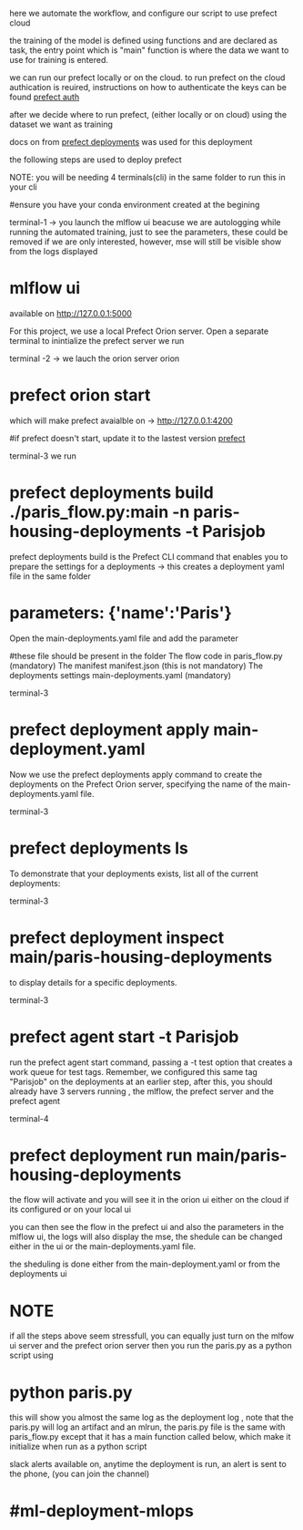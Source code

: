 here we automate the workflow, and configure our script to use prefect cloud 

the training of the model is defined using functions and are declared as task, the entry point which is "main" function is where the data we want to use for training is entered.

we can run our prefect locally or on the cloud.  to run prefect on the cloud authication is reuired,
instructions on how to authenticate the keys can be found  [prefect auth](https://docs.prefect.io/ui/cloud-getting-started/)

after we decide where to run prefect, (either locally or on cloud) using the dataset we want as training

docs on from  [prefect deployments](https://docs.prefect.io/tutorials/deploymentss/) was used for this deployment

the following steps are used to deploy  prefect 

NOTE: you will be needing 4 terminals(cli) in the same folder to run this in your cli 

#ensure you have your conda environment created at the begining

terminal-1 -> you launch the mlflow ui beacuse we are autologging while running the automated training, just to see the parameters, these could be removed if we are only interested, however, mse will still be visible show from the logs displayed 
# mlflow ui
available on http://127.0.0.1:5000


For this project, we use a local Prefect Orion server. Open a separate terminal to inintialize the prefect server we run

terminal -2 -> we lauch the orion server orion
# prefect orion start
which will make prefect avaialble on -> http://127.0.0.1:4200

#if prefect doesn't start, update it to the lastest version  [prefect](https://pypi.org/project/prefect/)

terminal-3 we run
# prefect deployments build ./paris_flow.py:main -n paris-housing-deployments -t Parisjob
prefect deployments build is the Prefect CLI command that enables you to prepare the settings for a deployments -> this creates a deployment yaml file  in the same folder
     
    
# parameters: {'name':'Paris'}
Open the main-deployments.yaml file and add the parameter 


#these file should be present in the folder 
The flow code in paris_flow.py (mandatory)
The manifest manifest.json (this is not mandatory)
The deployments settings main-deployments.yaml (mandatory)

terminal-3
# prefect deployment apply main-deployment.yaml
Now we use the prefect deployments apply command to create the deployments on the Prefect Orion server, specifying the name of the main-deployments.yaml file.

terminal-3
# prefect deployments ls
To demonstrate that your deployments exists, list all of the current deployments:

terminal-3
#  prefect deployment inspect main/paris-housing-deployments
to display details for a specific deployments.

terminal-3
# prefect agent start -t Parisjob
run the prefect agent start command, passing a -t test option that creates a work queue for test tags. Remember, we configured this same tag "Parisjob" on the deployments at an earlier step, after this, you should already have 3 servers running , the mlflow, the prefect server and the prefect agent

terminal-4
# prefect deployment run main/paris-housing-deployments
the flow will activate and you will see it in the orion ui either on the cloud if its configured or on your local ui 

you can then see the flow in the prefect ui and also the parameters in the mlflow ui, the logs will also display the mse, the shedule can be changed either in the ui or the main-deployments.yaml file.

the sheduling is done either from the main-deployment.yaml or from the deployments ui 

# NOTE
 if all the steps above seem stressfull, you can equally just turn on the mlfow ui server and the prefect orion server then you run the 
 paris.py as a python script using 
# python paris.py
this will show you almost the same log as the deployment log , note that the paris.py will log an artifact and an mlrun, the paris.py file is the same with paris_flow.py except that it has a main function called below, which make it initialize when run as a python script


slack alerts available on, anytime the deployment is run, an alert is sent to the phone, (you can join the channel)        
# #ml-deployment-mlops
